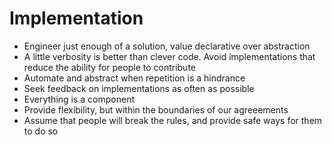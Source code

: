 # Implementation

- Engineer just enough of a solution, value declarative over abstraction
- A little verbosity is better than clever code. Avoid implementations that reduce the ability for people to contribute
- Automate and abstract when repetition is a hindrance
- Seek feedback on implementations as often as possible
- Everything is a component
- Provide flexibility, but within the boundaries of our agreeements
- Assume that people will break the rules, and provide safe ways for them to do so
